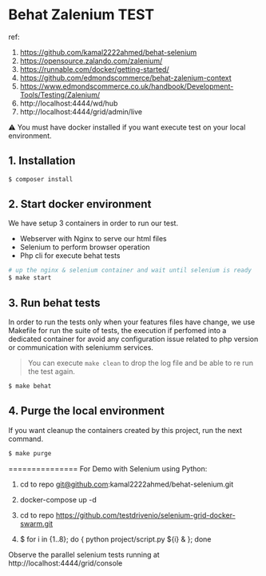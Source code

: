 # Behat Zalenium TEST
ref: 
1. https://github.com/kamal2222ahmed/behat-selenium
2. https://opensource.zalando.com/zalenium/
3. https://runnable.com/docker/getting-started/
4. https://github.com/edmondscommerce/behat-zalenium-context
5. https://www.edmondscommerce.co.uk/handbook/Development-Tools/Testing/Zalenium/
6. http://localhost:4444/wd/hub
7. http://localhost:4444/grid/admin/live


:warning: You must have docker installed if you want execute test on your local environment.

## 1. Installation

```bash
$ composer install
```

## 2. Start docker environment

We have setup 3 containers in order to run our test.
 - Webserver with Nginx to serve our html files
 - Selenium to perform browser operation
 - Php cli for execute behat tests

```bash
# up the nginx & selenium container and wait until selenium is ready
$ make start 
```

## 3. Run behat tests

In order to run the tests only when your features files have change, we use Makefile
for run the suite of tests, the execution if perfomed into a dedicated container for 
avoid any configuration issue related to php version or communication with seleniumm services.

> You can execute `make clean` to drop the log file and be able to re run the test again.

```bash
$ make behat
```

## 4. Purge the local environment

If you want cleanup the containers created by this project,
run the next command.

```bash
$ make purge
```

=============== For Demo with Selenium using Python:

1. cd to repo git@github.com:kamal2222ahmed/behat-selenium.git

2. docker-compose up -d

3. cd to repo https://github.com/testdrivenio/selenium-grid-docker-swarm.git

4. $ for i in {1..8}; do {
          python project/script.py ${i} &
        };
        done

Observe the parallel selenium tests running at http://localhost:4444/grid/console


